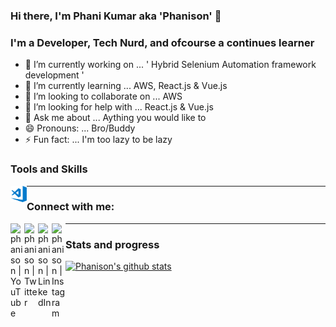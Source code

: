 ### Hi there, I'm Phani Kumar aka 'Phanison' 👋

### I'm a Developer, Tech Nurd, and ofcourse a continues learner

- 🔭 I’m currently working on ... ' Hybrid Selenium Automation framework development '
- 🌱 I’m currently learning ... AWS, React.js & Vue.js
- 👯 I’m looking to collaborate on ... AWS
- 🤔 I’m looking for help with ... React.js & Vue.js
- 💬 Ask me about ... Aything you would like to
- 😄 Pronouns: ... Bro/Buddy
- ⚡ Fun fact: ... I'm too lazy to be lazy

### Tools and Skills
<img align="left" alt="Visual Studio Code" width="26px" src="https://raw.githubusercontent.com/github/explore/80688e429a7d4ef2fca1e82350fe8e3517d3494d/topics/visual-studio-code/visual-studio-code.png" />

---

### Connect with me:

[<img align="left" alt="phanison | YouTube" width="22px" src="https://cdn.jsdelivr.net/npm/simple-icons@v3/icons/youtube.svg" />][youtube]
[<img align="left" alt="phanison | Twitter" width="22px" src="https://cdn.jsdelivr.net/npm/simple-icons@v3/icons/twitter.svg" />][twitter]
[<img align="left" alt="phanison | LinkedIn" width="22px" src="https://cdn.jsdelivr.net/npm/simple-icons@v3/icons/linkedin.svg" />][linkedin]
[<img align="left" alt="phanison | Instagram" width="22px" src="https://cdn.jsdelivr.net/npm/simple-icons@v3/icons/instagram.svg" />][instagram]

---

### Stats and progress
[![Phanison's github stats](https://github-readme-stats.vercel.app/api?username=phanison898)](https://github.com/phanison898)

[twitter]: https://twitter.com/phanison225
[youtube]: https://youtube.com/channel/UC4FAldAo2Ow_2F447yggcqA
[instagram]: https://www.instagram.com/phanison225/
[linkedin]: https://www.linkedin.com/in/phanison225/
